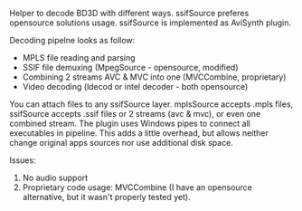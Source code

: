 Helper to decode BD3D with different ways. ssifSource preferes opensource solutions usage.
ssifSource is implemented as AviSynth plugin.

Decoding pipelne looks as follow:
* MPLS file reading and parsing
* SSIF file demuxing (MpegSource - opensource, modified)
* Combining 2 streams AVC & MVC into one (MVCCombine, proprietary)
* Video decoding (ldecod or intel decoder - both opensource)

You can attach files to any ssifSource layer.
mplsSource accepts .mpls files, ssifSource accepts .ssif files or 2 streams (avc & mvc), or even one combined stream.
The plugin uses Windows pipes to connect all executables in pipeline. This adds a little overhead,
but allows neither change original apps sources nor use additional disk space.

Issues:

1. No audio support
2. Proprietary code usage: MVCCombine
   (I have an opensource alternative, but it wasn't properly tested yet).
